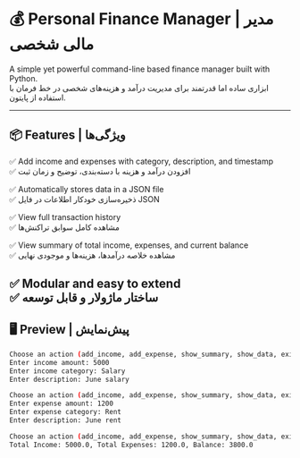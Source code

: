 # 💰 Personal Finance Manager | مدیر مالی شخصی

A simple yet powerful command-line based finance manager built with Python.  
ابزاری ساده اما قدرتمند برای مدیریت درآمد و هزینه‌های شخصی در خط فرمان با استفاده از پایتون.

---

## 📦 Features | ویژگی‌ها

✅ Add income and expenses with category, description, and timestamp  
✅ افزودن درآمد و هزینه با دسته‌بندی، توضیح و زمان ثبت

✅ Automatically stores data in a JSON file  
✅ ذخیره‌سازی خودکار اطلاعات در فایل JSON

✅ View full transaction history  
✅ مشاهده کامل سوابق تراکنش‌ها

✅ View summary of total income, expenses, and current balance  
✅ مشاهده خلاصه درآمدها، هزینه‌ها و موجودی نهایی

✅ Modular and easy to extend  
✅ ساختار ماژولار و قابل توسعه
---
## 🖥 Preview | پیش‌نمایش

```bash
Choose an action (add_income, add_expense, show_summary, show_data, exit): add_income
Enter income amount: 5000
Enter income category: Salary
Enter description: June salary

Choose an action (add_income, add_expense, show_summary, show_data, exit): add_expense
Enter expense amount: 1200
Enter expense category: Rent
Enter description: June rent

Choose an action (add_income, add_expense, show_summary, show_data, exit): show_summary
Total Income: 5000.0, Total Expenses: 1200.0, Balance: 3800.0

